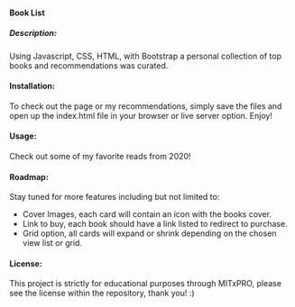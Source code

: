 <h4> Book List </h4>

<h5> Description:</h5>  
<p>Using Javascript, CSS, HTML, with Bootstrap a personal collection of top books and recommendations was curated.</p> 

<h4> Installation: </h4>
<p> To check out the page or my recommendations, simply save the files and open up the index.html file in your browser or live server option. Enjoy! </p>

<h4>Usage:</h4>
<p> Check out some of my favorite reads from 2020! </p>

<h4>Roadmap:</h4>
<p> Stay tuned for more features including but not limited to:
    <ul>
        <li> Cover Images, each card will contain an icon with the books cover. </li>
        <li> Link to buy, each book should have a link listed to redirect to purchase. </li>
        <li> Grid option, all cards will expand or shrink depending on the chosen view list or grid.</li>
    </ul>
</p>

<h4> License: </h4>
<p> This project is strictly for educational purposes through MITxPRO, please see the license within the repository, thank you! :)</p>
